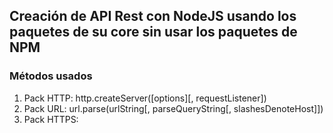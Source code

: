 ## Creación de API Rest con NodeJS usando los paquetes de su core sin usar los paquetes de NPM

### Métodos usados
1.  Pack HTTP:  http.createServer([options][, requestListener])
2.  Pack URL:   url.parse(urlString[, parseQueryString[, slashesDenoteHost]])
3.  Pack HTTPS: 